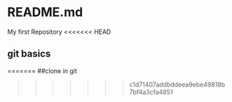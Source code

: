 # README.md
My first Repository
<<<<<<< HEAD
## git basics
=======
##clone in git
>>>>>>> c1d71407addbddeea9ebe49818b7bf4a3cfa4851
